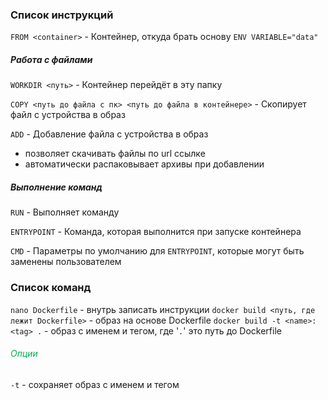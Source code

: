 ### Список инструкций
`FROM <container>` -  Контейнер, откуда брать основу
`ENV VARIABLE="data"`
##### Работа с файлами
`WORKDIR <путь>` - Контейнер перейдёт в эту папку

`COPY <путь до файла с пк> <путь до файла в контейнере>` - Скопирует файл с устройства в образ

`ADD` - Добавление файла с устройства в образ
- позволяет скачивать файлы по url ссылке
- автоматически распаковывает архивы при добавлении

##### Выполнение команд
`RUN` - Выполняет команду

`ENTRYPOINT` - Команда, которая выполнится при запуске контейнера

`CMD` - Параметры по умолчанию для `ENTRYPOINT`, которые могут быть заменены пользователем

### Список команд
`nano Dockerfile` - внутрь записать инструкции
`docker build <путь, где лежит Dockerfile>`  - образ на основе  Dockerfile
`docker build -t <name>:<tag> .` - образ с именем и тегом, где '`.`' это путь до Dockerfile

###### <font color="#00b050">Опции</font>
`-t` - сохраняет образ с именем и тегом